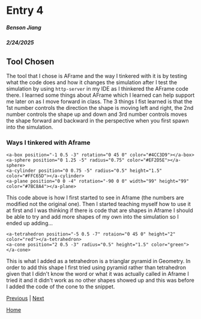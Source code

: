 # Entry 4
##### Benson Jiang
##### 2/24/2025

## Tool Chosen
The tool that I chose is AFrame and the way I tinkered with it is by testing what the code does and how it changes the simulation after I test the simulation by using `http-server` in my IDE as I thinkered the AFrame code there. I learned some things about AFrame which I learned can help support me later on as I move forward in class. The 3 things I fist learned is that the 1st number controls the direction the shape is moving left and right, the 2nd number controls the shape up and down and 3rd number controls moves the shape forward and backward in the perspective when you first spawn into the simulation.

### Ways I tinkered with Aframe
```language
<a-box position="-1 0.5 -3" rotation="0 45 0" color="#4CC3D9"></a-box>
<a-sphere position="0 1.25 -5" radius="0.75" color="#EF2D5E"></a-sphere>
<a-cylinder position="0 0.75 -5" radius="0.5" height="1.5" color="#FFC65D"></a-cylinder>
<a-plane position="0 0 -4" rotation="-90 0 0" width="99" height="99" color="#7BC8A4"></a-plane>
```
This code above is how I first started to see in Aframe (the numbers are modified not the original one). Then I started teaching myself how to use it at first and I was thinking if there is code that are shapes in Aframe I should be able to try and add more shapes of my own into the simulation so I ended up adding...
```language
<a-tetrahedron position="-5 0.5 -7" rotaion="0 45 0" height="2" color="red"></a-tetrahedron>
<a-cone position="2 0.5 -3" radius="0.5" height="1.5" color="green"></a-cone>
```
This is what I added as a tetrahedron is a trianglar pyramid in Geometry. In order to add this shape I first tried using pyramid rather than tetrahedron given that I didn't know the word or what it was actually called in Aframe I tried it and it didn't work as no other shapes showed up and this was before I added the code of the cone to the snippet.

[Previous](entry03.md) | [Next](entry05.md)

[Home](../README.md)
